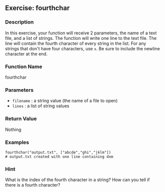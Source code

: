 Exercise: fourthchar
----------------------

### Description

In this exercise, your function will receive 2 parameters,
the name of a text file, and a list of strings.
The function will write one line to the text file.  The line
will contain the fourth character of every string in the list.
For any strings that don't have four characters, use `x`.
Be sure to include the newline character at the end.

### Function Name

fourthchar

### Parameters

* `filename` : a string value (the name of a file to open)
* `lines` : a list of string values

### Return Value

Nothing

### Examples

    fourthchar("output.txt", ["abcde","ghi","jklm"])
    # output.txt created with one line containing dxm

### Hint

What is the index of the fourth character in a string?  How can
you tell if there is a fourth character?
